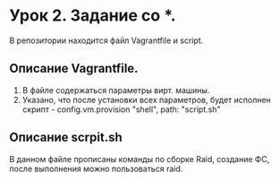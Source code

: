 # Урок 2. Задание со *.
В репозитории находится файл Vagrantfile и script.

## Описание Vagrantfile.

1. В файле содержаться параметры вирт. машины.
2. Указано, что после установки всех параметров, будет исполнен скрипт - config.vm.provision "shell", path: "script.sh"

## Описание scrpit.sh
В данном файле прописаны команды по сборке Raid, создание ФС, после выполнения можно пользоваться raid.

